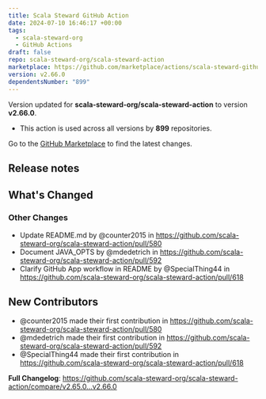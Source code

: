 ```yaml
---
title: Scala Steward GitHub Action
date: 2024-07-10 16:46:17 +00:00
tags:
  - scala-steward-org
  - GitHub Actions
draft: false
repo: scala-steward-org/scala-steward-action
marketplace: https://github.com/marketplace/actions/scala-steward-github-action
version: v2.66.0
dependentsNumber: "899"
---
```



Version updated for **scala-steward-org/scala-steward-action** to version **v2.66.0**.
- This action is used across all versions by **899** repositories.

Go to the [GitHub Marketplace](https://github.com/marketplace/actions/scala-steward-github-action) to find the latest changes.

## Release notes

<!-- Release notes generated using configuration in .github/release.yml at v2.66.0 -->

## What's Changed
### Other Changes
* Update README.md by @counter2015 in https://github.com/scala-steward-org/scala-steward-action/pull/580
* Document JAVA_OPTS by @mdedetrich in https://github.com/scala-steward-org/scala-steward-action/pull/592
* Clarify GitHub App workflow in README by @SpecialThing44 in https://github.com/scala-steward-org/scala-steward-action/pull/618

## New Contributors
* @counter2015 made their first contribution in https://github.com/scala-steward-org/scala-steward-action/pull/580
* @mdedetrich made their first contribution in https://github.com/scala-steward-org/scala-steward-action/pull/592
* @SpecialThing44 made their first contribution in https://github.com/scala-steward-org/scala-steward-action/pull/618

**Full Changelog**: https://github.com/scala-steward-org/scala-steward-action/compare/v2.65.0...v2.66.0
